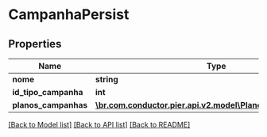 # CampanhaPersist

## Properties
Name | Type | Description | Notes
------------ | ------------- | ------------- | -------------
**nome** | **string** | {{{campanha_persist_nome_value}}} | [optional] 
**id_tipo_campanha** | **int** | {{{campanha_persist_id_tipo_campanha_value}}} | [optional] 
**planos_campanhas** | [**\br.com.conductor.pier.api.v2.model\PlanoCampanhaPersist[]**](PlanoCampanhaPersist.md) | {{{campanha_persist_planos_campanhas_value}}} | [optional] 

[[Back to Model list]](../README.md#documentation-for-models) [[Back to API list]](../README.md#documentation-for-api-endpoints) [[Back to README]](../README.md)


